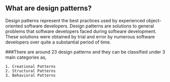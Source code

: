 ## What are design patterns?
Design patterns represent the best practices used by experienced object-oriented software developers. Design patterns are solutions to general problems that software developers faced during software development. These solutions were obtained by trial and error by numerous software developers over quite a substantial period of time.


###There are around 23 design patterns and they can be classified under 3 main categories as,

	1. Creational Patterns
	2. Structural Patterns
	3. Behavioral Patterns
